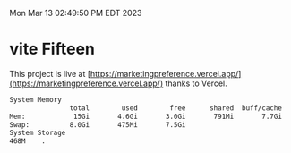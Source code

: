 Mon Mar 13 02:49:50 PM EDT 2023

# vite Fifteen


This project is live at [https://marketingpreference.vercel.app/](https://marketingpreference.vercel.app/) thanks to Vercel.

```bash
System Memory
               total        used        free      shared  buff/cache   available
Mem:            15Gi       4.6Gi       3.0Gi       791Mi       7.7Gi       9.5Gi
Swap:          8.0Gi       475Mi       7.5Gi
System Storage
468M	.
```
```bash
